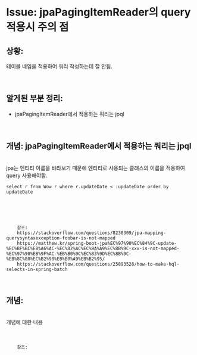 <!--
author: Dailyscat
purpose: issue arrange
rules:
 (1) 헤더와 문단사이
    <br/>
    <br/>
 (2) 코드가 작성되는 부분은 >로 정리
 (3) 참조는 해당 내용 바로 아래
    <br/>
    <br/>
 (4) 명령어는 bold
 (5) 방안은 ## 안의 과정은 ###
-->

# Issue: jpaPagingItemReader의 query 적용시 주의 점

## 상황:
테이블 네임을 적용하여 쿼리 작성하는데 잘 안됨.

<br/>

## 알게된 부분 정리:

- jpaPagingItemReader에서 적용하는 쿼리는 jpql

<br/>

## 개념: jpaPagingItemReader에서 적용하는 쿼리는 jpql

<br/>
  jpa는 엔티티 이름을 바라보기 때문에 엔티티로 사용되는 클래스의 이름을 적용하여 query 사용해야함.

  ```
  select r from Wow r where r.updateDate < :updateDate order by updateDate
  ```
<br/>
<br/>
<br/>

        참조:
        https://stackoverflow.com/questions/8230309/jpa-mapping-querysyntaxexception-foobar-is-not-mapped
        https://matthew.kr/spring-boot-jpa%EC%97%90%EC%84%9C-update-%EC%BF%BC%EB%A6%AC-%EC%82%AC%EC%9A%A9%EC%8B%9C-xxx-is-not-mapped-%EC%97%90%EB%9F%AC-%EB%B0%9C%EC%83%9D%EC%8B%9C-%EB%8C%80%EC%B2%98%EB%B0%A9%EB%B2%95/
        https://stackoverflow.com/questions/25893528/how-to-make-hql-selects-in-spring-batch

<br/>

## 개념:

<br/>
  개념에 대한 내용
<br/>
<br/>
<br/>

        참조:

<br/>
